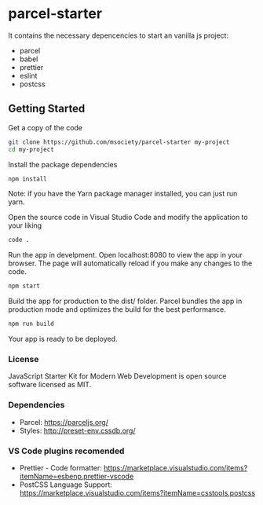 # parcel-starter

It contains the necessary depencencies to start an vanilla js project:
* parcel
* babel
* prettier
* eslint
* postcss

## Getting Started

Get a copy of the code
```bash
git clone https://github.com/msociety/parcel-starter my-project
cd my-project
```

Install the package dependencies
```bash
npm install
```

Note: if you have the Yarn package manager installed, you can just run yarn.

Open the source code in Visual Studio Code and modify the application to your liking
```bash
code .
```

Run the app in develpment. Open localhost:8080 to view the app in your browser. The page will automatically reload if you make any changes to the code.
```bash
npm start
```

Build the app for production to the dist/ folder. Parcel bundles the app in production mode and optimizes the build for the best performance.
```bash
npm run build
```

Your app is ready to be deployed.

### License

JavaScript Starter Kit for Modern Web Development is open source software licensed as MIT.

### Dependencies
- Parcel: https://parceljs.org/
- Styles: http://preset-env.cssdb.org/

### VS Code plugins recomended

- Prettier - Code formatter: https://marketplace.visualstudio.com/items?itemName=esbenp.prettier-vscode
- PostCSS Language Support: https://marketplace.visualstudio.com/items?itemName=csstools.postcss
